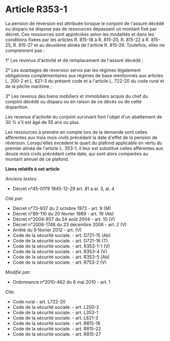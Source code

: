 # Article R353-1

La pension de réversion est attribuée lorsque le conjoint de l'assuré décédé ou disparu ne dispose pas de ressources
dépassant un montant fixé par décret. Ces ressources sont appréciées selon les modalités et dans les conditions fixées par
les articles R. 815-18 à R. 815-20, R. 815-22 à R. 815-25, R. 815-27 et au deuxième alinéa de l'article R. 815-29. Toutefois,
elles ne comprennent pas : 

1° Les revenus d'activité et de remplacement de l'assuré décédé ; 

2° Les avantages de réversion servis par les régimes légalement obligatoires complémentaires aux régimes de base mentionnés
aux articles L. 200-2 et L. 621-3 du présent code et à l'article L. 722-20 du code rural et de la pêche maritime ; 

3° Les revenus des biens mobiliers et immobiliers acquis du chef du conjoint décédé ou disparu ou en raison de ce décès ou de
cette disparition. 

Les revenus d'activité du conjoint survivant font l'objet d'un abattement de 30 % s'il est âgé de 55 ans ou plus. 

Les ressources à prendre en compte lors de la demande sont celles afférentes aux trois mois civils précédant la date d'effet
de la pension de réversion. Lorsqu'elles excèdent le quart du plafond applicable en vertu du premier alinéa de l'article L.
353-1, il leur est substitué celles afférentes aux douze mois civils précédant cette date, qui sont alors comparées au
montant annuel de ce plafond.

**Liens relatifs à cet article**

_Anciens textes_:

  - Décret n°45-0179 1945-12-29 art. 81 a al. 3, al. 4

_Cité par_:

  - Décret n°73-937 du 2 octobre 1973 - art. 9 (M)
  - Décret n°89-110 du 20 février 1989 - art. 19 (Ab)
  - Décret n°2004-857 du 24 août 2004 - art. 10 (V)
  - Décret n°2006-1748 du 23 décembre 2006 - art. 2 (V)
  - Arrêté du 9 février 2012 - art. (V)
  - Code de la sécurité sociale. - art. D721-15 (Ab)
  - Code de la sécurité sociale. - art. D721-16 (T)
  - Code de la sécurité sociale. - art. R353-1-1 (V)
  - Code de la sécurité sociale. - art. R353-4 (V)
  - Code de la sécurité sociale. - art. R353-5 (Ab)
  - Code de la sécurité sociale. - art. R753-2 (V)

_Modifié par_:

  - Ordonnance n°2010-462 du 6 mai 2010 - art. 1

_Cite_:

  - Code rural - art. L722-20
  - Code de la sécurité sociale. - art. L200-2
  - Code de la sécurité sociale. - art. L353-1
  - Code de la sécurité sociale. - art. L621-3
  - Code de la sécurité sociale. - art. R815-18
  - Code de la sécurité sociale. - art. R815-22
  - Code de la sécurité sociale. - art. R815-27
